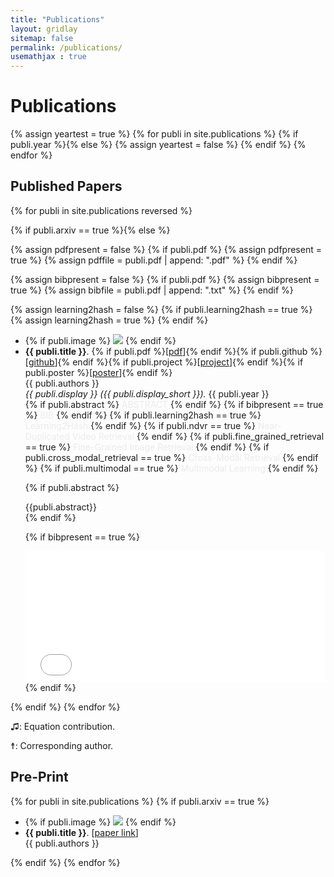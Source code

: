 ```yaml
---
title: "Publications"
layout: gridlay
sitemap: false
permalink: /publications/
usemathjax : true
---
```


# Publications

{% assign yeartest = true %}
{% for publi in site.publications %}
  {% if publi.year %}{% else %}
   {% assign yeartest = false %}
  {% endif %}
{% endfor %}

## Published Papers
{% for publi in site.publications reversed %}

  {% if publi.arxiv == true %}{% else %}

  {% assign pdfpresent = false %}
  {% if publi.pdf %}
    {% assign pdfpresent = true %}
    {% assign pdffile = publi.pdf  | append: ".pdf" %}
  {% endif %}

  {% assign bibpresent = false %}
  {% if publi.pdf %}
    {% assign bibpresent = true %}
    {% assign bibfile = publi.pdf  | append: ".txt" %}
  {% endif %}

  {% assign learning2hash = false %}
  {% if publi.learning2hash == true %}
    {% assign learning2hash = true %}
  {% endif %}

  <div class="well-sm publication-entry">
  <ul class="flex-container">
  <li class="flex-item1">
    {% if publi.image %}
     <img src="{{ site.url }}{{ site.baseurl }}/publications/{{ publi.image }}" class="img-responsive"/>
    {% endif %}
  </li>
  <li class="flex-item2">
    <!-- <strong>{{ publi.title }}</strong>. {% if publi.pdf %}[<a href="{{ pdffile }}" target="_blank">pdf</a>]{% endif %}{% if publi.github %}[<a href="{{ publi.github }}" target="_blank">github</a>]{% endif %}<br/> -->
    <strong>{{ publi.title }}</strong>. {% if publi.pdf %}[<a href="{{ pdffile }}" target="_blank">pdf</a>]{% endif %}{% if publi.github %}[<a href="{{ publi.github }}" target="_blank">github</a>]{% endif %}{% if publi.project %}[<a href="{{ publi.project }}" target="_blank">project</a>]{% endif %}{% if publi.poster %}[<a href="{{ publi.poster }}" target="_blank">poster</a>]{% endif %}<br/>
    {{ publi.authors }}<br/>
    <em>{{ publi.display }} ({{ publi.display_short }}).</em> {{ publi.year }}<br/>
    {% if publi.abstract %} <a data-bs-toggle="collapse" href="#{{publi.pdf}}"  class="btn-abstract" style="text-decoration:none; color:#ebebeb; hover:#ebebeb;" role="button" aria-expanded="false" aria-controls="{{publi.pdf}}">ABSTRACT</a> {% endif %}
    {% if bibpresent == true %} <a data-bs-toggle="collapse" href="#{{publi.pdf}}2"  class="btn-bib" style="text-decoration:none; color:#ebebeb; hover:#ebebeb;" role="button" aria-expanded="false" aria-controls="{{publi.pdf}}2">BIB</a> {% endif %}
    {% if publi.learning2hash == true %} <a class="btn-l2h" style="text-decoration:none; color:#ebebeb; hover:#ebebeb;" role="button" aria-expanded="false" aria-controls="{{publi.pdf}}2">Learning2Hash</a> {% endif %}
    {% if publi.ndvr == true %} <a class="btn-ndvr" style="text-decoration:none; color:#ebebeb; hover:#ebebeb;" role="button" aria-expanded="false" aria-controls="{{publi.pdf}}2">Near-Duplicated Video Retrieval</a> {% endif %}
    {% if publi.fine_grained_retrieval == true %} <a class="btn-fgr" style="text-decoration:none; color:#ebebeb; hover:#ebebeb;" role="button" aria-expanded="false" aria-controls="{{publi.pdf}}2">Fine-Grained Image Retrieval</a> {% endif %}
    {% if publi.cross_modal_retrieval == true %} <a class="btn-cmr" style="text-decoration:none; color:#ebebeb; hover:#ebebeb;" role="button" aria-expanded="false" aria-controls="{{publi.pdf}}2">Cross-Modal Retrieval</a> {% endif %}
    {% if publi.multimodal == true %} <a class="btn-mml" style="text-decoration:none; color:#ebebeb; hover:#ebebeb;" role="button" aria-expanded="false" aria-controls="{{publi.pdf}}2">Multimodal Learning</a> {% endif %}
    <!-- {% if pdfpresent == true %}<a href="{{ pdffile }}" target="_blank"><button class="btn-pdf">PDF</button></a>{% endif %} -->
    <!-- {% if publi.arxiv %}<a href="https://arxiv.org/abs/{{ publi.arxiv }}" target="_blank"><button class="btn-arxiv">ARXIV</button></a> {% endif %} -->
    <!-- {% if publi.github %}<a href="{{ publi.github }}" target="_blank"><button class="btn-code">github</button></a> {% endif %} -->

  {% if publi.abstract %}
  <div class="collapse" id="{{publi.pdf}}"><div class="well-abstract">
   {{publi.abstract}}
  </div></div>
  {% endif %}

  {% if bibpresent == true %}
  <div class="collapse" id="{{publi.pdf}}2"><div class="well-bib">
   <iframe src='{{site.url}}{{site.baseurl}}/publications/{{publi.pdf}}.txt' scrolling="yes" width="100%" height="210" frameborder="0"></iframe>
  </div></div>
  {% endif %}

  </li>
  </ul>
  </div>
  {% endif %}
{% endfor %}

&#9835;: Equation contribution.

&#9768;: Corresponding author.


<!-- what is it? $$\beta$$ so, what should i do? -->
<!-- &#9824;&#9768;&#182;&#9835;&#10081; -->


## Pre-Print
{% for publi in site.publications %}
  {% if publi.arxiv == true %}
  <div class="well-sm publication-entry">
  <ul class="flex-container">
  <li class="flex-item1">
    {% if publi.image %}
    <img src="{{ site.url }}{{ site.baseurl }}/publications/{{ publi.image }}" class="img-responsive"/>
    {% endif %}
  </li>
  <li class="flex-item2">
    <strong>{{ publi.title }}</strong>. [<a href="{{ publi.link }}" target="_blank">paper link</a>]<br/>
    {{ publi.authors }}<br/>
  </li>
  </ul>
  </div>
  {% endif %}
{% endfor %}
